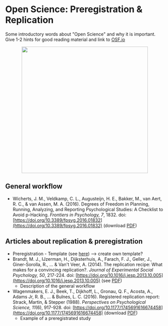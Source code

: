 # Open Science: Preregistration & Replication

Some introductory words about "Open Science" and why it is important. Give 1-2 hints for good reading material and link to [OSF.io](https://osf.io/)

<p align = "center">
<img align="center" src="https://raw.githubusercontent.com/FloB2/flob2.github.com/main/graphics/graphic_open_science.png" width="400" />
</p>

## General workflow 

  + Wicherts, J. M., Veldkamp, C. L., Augusteijn, H. E., Bakker, M., van Aert, R. C., & van Assen, M. A. (2016). Degrees of Freedom in Planning, Running, Analyzing, and Reporting Psychological Studies: A Checklist to Avoid p-Hacking. *Frontiers in Psychology, 7*, 1832. doi: [https://doi.org/10.3389/fpsyg.2016.01832](https://doi.org/10.3389/fpsyg.2016.01832) (download [PDF](https://www.ncbi.nlm.nih.gov/pmc/articles/PMC5122713/pdf/fpsyg-07-01832.pdf))

## Articles about replication & preregistration
 
 + Preregistration - Template (see [here](https://michael-franke.github.io/XPLab_2019/handouts/07_preregistration_template.html)) --> create own template?
 + Brandt, M. J., IJzerman, H., Dijksterhuis, A., Farach, F. J., Geller, J., Giner-Sorolla, R., ... & Van't Veer, A. (2014). The replication recipe: What makes for a convincing replication?. *Journal of Experimental Social Psychology, 50*, 217-224. doi: [https://doi.org/10.1016/j.jesp.2013.10.005](https://doi.org/10.1016/j.jesp.2013.10.005) (see [PDF](https://reader.elsevier.com/reader/sd/pii/S0022103113001819?token=D0FC48FDA5C5F5F9D17AC9B1D4D3EFDF44EC995861B74D566C31AA45271260BE0B1189FDC02E9A245630BD43A68BA712))
    + Description of the general workflow 
 + Wagenmakers, E. J., Beek, T., Dijkhoff, L., Gronau, Q. F., Acosta, A., Adams Jr, R. B., ... & Bulnes, L. C. (2016). Registered replication report: Strack, Martin, & Stepper (1988). *Perspectives on Psychological Science, 11*(6), 917-928. doi: [https://doi.org/10.1177/1745691616674458](https://doi.org/10.1177/1745691616674458) (download [PDF](https://journals.sagepub.com/doi/pdf/10.1177/1745691616674458))
    + Example of a preregistrated study
